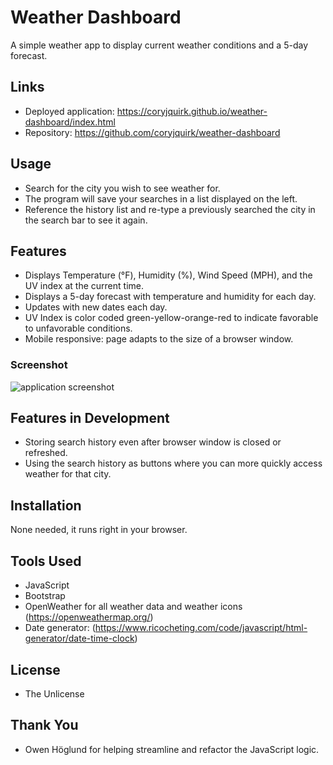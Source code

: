 # Weather Dashboard
A simple weather app to display current weather conditions and a 5-day forecast.

## Links
* Deployed application: https://coryjquirk.github.io/weather-dashboard/index.html
* Repository: https://github.com/coryjquirk/weather-dashboard

## Usage
* Search for the city you wish to see weather for. 
* The program will save your searches in a list displayed on the left.
* Reference the history list and re-type a previously searched the city in the search bar to see it again.

## Features
* Displays Temperature (°F), Humidity (%), Wind Speed (MPH), and the UV index at the current time.
* Displays a 5-day forecast with temperature and humidity for each day.
* Updates with new dates each day.
* UV Index is color coded green-yellow-orange-red to indicate favorable to unfavorable conditions.
* Mobile responsive: page adapts to the size of a browser window.

### Screenshot
<img src="https://coryjquirk.github.io/weather-dashboard/screenshot.PNG" alt="application screenshot">

## Features in Development
* Storing search history even after browser window is closed or refreshed.
* Using the search history as buttons where you can more quickly access weather for that city.

## Installation
None needed, it runs right in your browser.

## Tools Used
* JavaScript
* Bootstrap
* OpenWeather for all weather data and weather icons (https://openweathermap.org/)
* Date generator: (https://www.ricocheting.com/code/javascript/html-generator/date-time-clock)

## License
* The Unlicense

## Thank You
* Owen Höglund for helping streamline and refactor the JavaScript logic.
